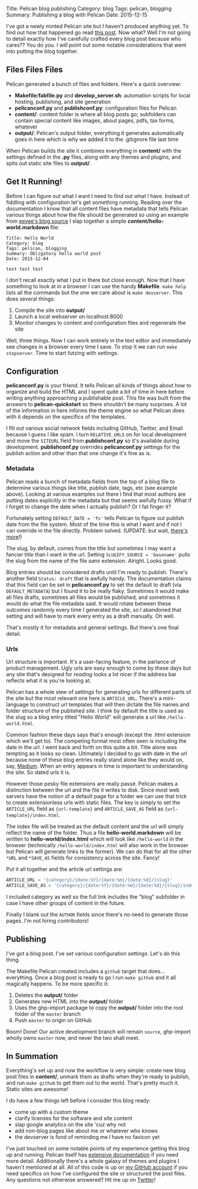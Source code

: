 Title: Pelican blog publishing
Category: blog
Tags: pelican, blogging
Summary: Publishing a blog with Pelican
Date: 2015-12-15

I've got a newly minted Pelican site but I haven't produced anything yet. To find out how that happened go read [this post]({filename}/setup-pelican-blog.markdown). Now what? Well I'm not going to detail exactly how I've carefully crafted every blog post because who cares?? You do you. I *will* point out some notable considerations that went into putting the blog together.

## Files Files Files

Pelican generated a bunch of files and folders. Here's a quick overview:

- **Makefile**/**fabfile.py** and **develop\_server.sh**: automation scripts for local hosting, publishing, and site generation
- **pelicanconf.py** and **publishconf.py**: configuration files for Pelican
- **content/**: content folder is where all blog posts go; subfolders can contain special content like images, about pages, pdfs, tax forms, whatever
- **output/**: Pelican's output folder, everything it generates automatically goes in here which is why we added it to the .gitignore file last time

When Pelican builds the site it combines everything in **content/** with the settings defined in the **.py** files, along with any themes and plugins, and spits out static site files to **output/**.

## Get It Running!

Before I can figure out what I want I need to find out what I have. Instead of fiddling with configuration let's get something running. Reading over the documentation I know that all content files have metadata that tells Pelican various things about how the file should be generated so using an example from [eevee's blog source](https://github.com/eevee/eev.ee) I slap together a simple **content/hello-world.markdown** file:

```
Title: Hello World
Category: blog
Tags: pelican, blogging
Summary: Obligatory hello world post
Date: 2015-12-04

test test test
```

I don't recall exactly what I put in there but close enough. Now that I have something to look at in a browser I can use the handy **Makefile**. `make help` lists all the commands but the one we care about is `make devserver`. This does several things:

1. Compile the site into **output/**
2. Launch a local webserver on localhost:8000
3. Monitor changes to content and configuration files and regenerate the site

Well, three things. Now I can work entirely in the text editor and immediately see changes in a browser every time I save. To stop it we can run `make stopserver`. Time to start futzing with settings.

## Configuration

**pelicanconf.py** is your friend. It tells Pelican all kinds of things about how to organize and build the HTML and I spent quite a bit of time in here before writing anything approaching a publishable post. This file was built from the answers to **pelican-quickstart** so there shouldn't be many surprises. A lot of the information in here informs the theme engine so what Pelican does with it depends on the specifics of the templates.

I fill out various social network fields including GitHub, Twitter, and Email because I guess I like spam. I turn `RELATIVE_URLS` on for local development and move the `SITEURL` field from **publishconf.py** so it's available during development. **publishconf.py** overrides **pelicanconf.py** settings for the publish action and other than that one change it's fine as is.

### Metadata

Pelican reads a bunch of metadata fields from the top of a blog file to determine various things like title, publish date, tags, etc (see example above). Looking at various examples out there I find that most authors are putting dates explicitly in the metadata but that seems awfully fussy. What if I forget to change the date when I actually publish? Or I fat finger it?

Fortunately setting `DEFAULT_DATE = 'fs'` tells Pelican to figure out publish date from the file system. Most of the time this is what I want and if not I can override in the file directly. Problem solved. (UPDATE: but wait, [there's more]({filename}/blog-config-revisited.markdown)!)

The slug, by default, comes from the title but sometimes I may want a fancier title than I want in the url. Setting `SLUGIFY_SOURCE = 'basename'` pulls the slug from the name of the file *sans* extension. Alright. Looks good.

Blog entries should be considered drafts until I'm ready to publish. There's another field `Status: draft` that is awfully handy. The documentation claims that this field can be set in **pelicanconf.py** to set the default to draft (via `DEFAULT_METADATA`) but I found it to be really flaky. Sometimes it would make all files drafts, sometimes all files would be published, and sometimes it would do what the file metadata said. It would rotate between these outcomes randomly every time I generated the site, so I abandoned that setting and will have to mark every entry as a draft manually. Oh well.

That's mostly it for metadata and general settings. But there's one final detail.

### Urls

Url structure is important. It's a user-facing feature, in the parlance of product management. Ugly urls are easy enough to come by these days but any site that's designed for *reading* looks a lot nicer if the address bar reflects what it is you're looking at.

Pelican has a whole slew of settings for generating urls for different parts of the site but the most relevant one here is `ARTICLE_URL`. There's a mini-language to construct url templates that will then dictate the file names and folder structure of the published site. I think by default the title is used as the slug so a blog entry titled "Hello World" will generate a url like `/hello-world.html`.

Common fashion these days says that's enough (except the .html extension which we'll get to). The competing format most often seen is including the date in the url. I went back and forth on this quite a bit. Title alone was tempting as it looks so clean. Ultimately I decided to go with date in the url because none of these blog entries really stand alone like they would on, say, [Medium](https://medium.com/top-stories). When an entry appears in time is important to understanding the site. So dated urls it is.

However those pesky file extensions are really passé. Pelican makes a distinction between the url and the file it writes to disk. Since most web servers have the notion of a default page for a folder we can use that trick to create extensionless urls with static files. The key is simply to set the `ARTICLE_URL` field as `{url-template}` and `ARTICLE_SAVE_AS` field as `{url-template}/index.html`.

The index file will be treated as the default content and the url will simply reflect the name of the folder. Thus a file **hello-world.markdown** will be written to **hello-world/index.html** which will look like `/hello-world` in the browser (technically `/hello-world/index.html` will also work in the browser but Pelican will generate links to the former). We can do that for all the other `*URL` and `*SAVE_AS` fields for consistency across the site. Fancy!

Put it all together and the article url settings are:

```python
ARTICLE_URL = '{category}/{date:%Y}/{date:%m}/{date:%d}/{slug}'
ARTICLE_SAVE_AS = '{category}/{date:%Y}/{date:%m}/{date:%d}/{slug}/index.html'
```

I included category as well so the full link includes the "blog" subfolder in case I have other groups of content in the future.

Finally I blank out the `AUTHOR` fields since there's no need to generate those pages. I'm not hiring contributors!

## Publishing

I've got a blog post. I've set various configuration settings. Let's do this thing.

The Makefile Pelican created includes a `github` target that does... everything. Once a blog post is ready to go I run `make github` and it all magically happens. To be more specific it:

1. Deletes the **output/** folder
2. Generates new HTML into the **output/** folder
3. Uses the ghp-import package to copy the **output/** folder into the root folder of the `master` branch
4. Push `master` to origin on GitHub

Boom! Done! Our active development branch will remain `source`, ghp-import wholly owns `master` now, and never the two shall meet.

## In Summation

Everything's set up and now the workflow is very simple: create new blog post files in **content/**, unmark them as drafts when they're ready to publish, and run `make github` to get them out to the world. That's pretty much it. Static sites are awesome!

I do have a few things left before I consider this blog ready:

- come up with a custom theme
- clarify licenses for the software and site content
- slap google analytics on the site 'cuz why not
- add non-blog pages like about me or whatever who knows
- the devserver is fond of reminding me I have no favicon yet

I've just touched on some notable points of my experience getting this blog up and running; Pelican itself has [extensive documentation](http://docs.getpelican.com/en/3.6.3/index.html) if you need more detail. Additionally there's a whole galaxy of themes and plugins I haven't mentioned at all. All of this code is up on [my GitHub account](https://github.com/drmonkeysee/drmonkeysee.github.io/tree/source) if you need specifics on how I've configured the site or structured the post files. Any questions not otherwise answered? Hit me up on [Twitter](https://twitter.com/drmonkeysee)!
